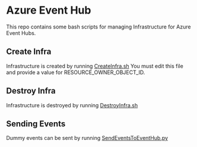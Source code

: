 # Azure Event Hub   

This repo contains some bash scripts for managing Infrastructure for Azure Event Hubs.

## Create Infra 

Infrastructure is created by running [CreateInfra.sh](CreateInfra.sh)
You must edit this file and provide a value for RESOURCE_OWNER_OBJECT_ID. 

## Destroy Infra
Infrastructure is destroyed by running [DestroyInfra.sh](DestroyInfra.sh)


## Sending Events
Dummy events can be sent by running [SendEventsToEventHub.py](app/SendEventsToEventHub.py) 